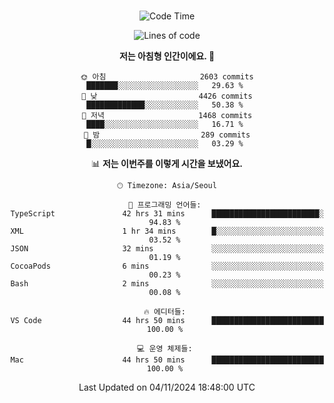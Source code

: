 <div align="center">

<br />

 <!--START_SECTION:waka-->
![Code Time](http://img.shields.io/badge/Code%20Time-3%2C513%20hrs%2032%20mins-blue)

![Lines of code](https://img.shields.io/badge/%EC%A0%80%EB%8A%94%20%EC%97%AC%ED%83%9C%EA%B9%8C%EC%A7%80%20-4.5%20million%20%EC%A4%84%EC%9D%98%20%EC%BD%94%EB%93%9C%EB%A5%BC%20%EC%9E%91%EC%84%B1%ED%96%88%EC%96%B4%EC%9A%94.-blue)

**저는 아침형 인간이에요. 🐤** 

```text
🌞 아침                     2603 commits        ███████░░░░░░░░░░░░░░░░░░   29.63 % 
🌆 낮　                     4426 commits        █████████████░░░░░░░░░░░░   50.38 % 
🌃 저녁                     1468 commits        ████░░░░░░░░░░░░░░░░░░░░░   16.71 % 
🌙 밤　                     289 commits         █░░░░░░░░░░░░░░░░░░░░░░░░   03.29 % 
```


📊 **저는 이번주를 이렇게 시간을 보냈어요.** 

```text
🕑︎ Timezone: Asia/Seoul

💬 프로그래밍 언어들: 
TypeScript               42 hrs 31 mins      ████████████████████████░   94.83 % 
XML                      1 hr 34 mins        █░░░░░░░░░░░░░░░░░░░░░░░░   03.52 % 
JSON                     32 mins             ░░░░░░░░░░░░░░░░░░░░░░░░░   01.19 % 
CocoaPods                6 mins              ░░░░░░░░░░░░░░░░░░░░░░░░░   00.23 % 
Bash                     2 mins              ░░░░░░░░░░░░░░░░░░░░░░░░░   00.08 % 

🔥 에디터들: 
VS Code                  44 hrs 50 mins      █████████████████████████   100.00 % 

💻 운영 체제들: 
Mac                      44 hrs 50 mins      █████████████████████████   100.00 % 
```


 Last Updated on 04/11/2024 18:48:00 UTC
<!--END_SECTION:waka-->

</div>
